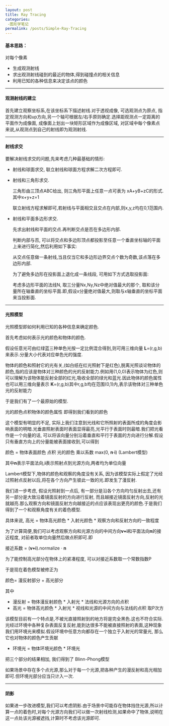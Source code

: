 ```yaml
---
layout: post
title: Ray Tracing
categories: 
 -图形学笔记
permalink: /posts/Simple-Ray-Tracing
---
```


#### 基本思路：  

对每个像素  

* 生成观测射线  
* 求出观测射线碰到的最近的物体,得到碰撞点的相关信息  
* 利用已知的各种信息来决定该点的颜色  

---------------------------------

#### 观测射线的建立  

首先建立观察坐标系,在该坐标系下描述射线.对于透视成像, 可选观测点为原点, 指定观测方向和up方向,另一个轴可根据左/右手原则确定.选择距观测点一定距离的平面作为成像面, 成像面上划出一块矩形区域作为成像区域, 对区域中每个像素点来说,从观测点到自己的射线即为观测射线.

---------------------------------

#### 射线求交

要解决射线求交的问题,先来考虑几种最基础的情形:

* 射线和球面求交, 联立射线和球面方程求解二次方程即可. 

* 射线和三角形求交.

  三角形由三顶点ABC给出, 则三角形平面上任意一点可表为 xA+yB+zC的形式. 其中x+y+z=1  

  联立射线方程求解即可,若射线与平面相交且交点在内部,则x,y,z均在0,1范围内.  

* 射线和平面多边形求交.   

  先求出射线和平面的交点.再判断交点是否在多边形内部.  

  判断内部与否, 可以将交点和多边形顶点都投影至任意一个垂直坐标轴的平面上来进行简化,然后利用如下事实:  

  从交点任意做一条射线,当且仅当它和多边形边界交点个数为奇数,该点落在多边形内部.  

  为了避免多边形在投影面上退化成一条线段, 可用如下方式选取投影面: 
  
  考虑多边形平面的法线N, 取三分量Nx,Ny,Nz中绝对值最大的那个, 取和该分量所在轴垂直的坐标平面.即,假设x分量绝对值最大,则取与x轴垂直的坐标平面来当投影面.

-------------------------------------

#### 光照模型

光照模型即如何利用已知的各种信息来确定颜色.

首先考虑如何表示光的颜色和物体的颜色.  

假设任意光可由红绿蓝三种单色光按一定比例混合得到,则可用三维向量 **L**=(r,g,b) 来表示.分量大小代表对应单色光的强度.

物体的颜色和照射它的光有关,(如白纸在红光照射下是红色),脱离光照谈论物体的颜色,指的应该是物体对三种颜色的光的反射能力.例如用(1,0,0)表示物体为红色,则可以理解为该物体能反射全部的红光,吸收全部的绿光和蓝光.因此物体的颜色属性也可以用三维向量表示 **K**=(r,g,b)其中r,g,b均在范围(0,1)内,表示该物体对三种单色光的反射能力

于是我们有了一个最原始的模型. 

光的颜色点积物体的颜色属性 即得到我们看到的颜色

这个模型有明显的不足, 实际上我们注意到光线和它所照射的表面所成的角度会影响表面的明暗.光垂直照射表面时表面显得最亮,光平行于表面时则最暗.我们把光看作是一个向量的话, 可以将该向量分别沿着垂直和平行于表面的方向进行分解.假设只有垂直方向上的分量能被表面接收到,可以得到

颜色 = 物体表面颜色 点积 光的颜色 乘以系数 max(0, **n**·**i**)  (Lambert模型)

其中**n**表示平面法向,**i**表示照射点到光源方向,两者均为单位向量

Lambert模型下,物体的颜色和观察的角度没有关系, 因为该模型实际上假定了光经过照射点反射以后,将在各个方向产生彼此一致的光.即发生了漫反射.

我们进一步考虑, 假设光照射到一点后, 有一部分是沿各个方向均匀反射出去,还有另一部分是大致沿着镜面反射的方向进行反射, 而且越接近镜面反射方向,反射的光就越亮.那么观察方向和镜面反射方向越接近的点应该表现出更亮的颜色.于是我们得到了一个和观察角度有关的着色模型.

具体来说, 高光 = 物体高光颜色 * 入射光颜色 * 观察方向和反射方向的一致程度

为了计算简便,我们可以考虑观察方向和光源方向的中间方向**v+i**和平面法向**n**的接近程度, 对前者取单位向量然后做点积即可.即  

接近系数 = (**v+i**).normalize · **n** 

为了能控制高光部分在物体上的紧凑程度, 可以对接近系数取一个常数指数P

于是现在着色模型被修正为

颜色= 漫反射部分 + 高光部分

其中

* 漫反射 = 物体漫反射颜色 * 入射光 * 法线和光源方向的点积
* 高光 = 物体高光颜色 * 入射光 * 视线和光源的中间方向与法线的点积 取P次方

该模型目前有一个特点是,不被光直接照射到的地方将是完全黑色.这也不符合实际.光经过环境中各种复杂表面反复反射,能到达很多不能被直接照射的表面,这种现象我们用环境光来模拟.假设环境中任意方向都存在一个独立于入射光的常量光, 那么它也对物体的颜色产生贡献

* 环境光 = 物体环境光颜色 * 环境光

把三个部分的结果相加, 我们得到了 Blinn-Phong模型

如果场景中存在多个点光源,那么对于每一个光源,把各种产生的漫反射和高光相加即可.但环境光部分应当只计入一次.

---------------------------------

#### 阴影

如果进一步改进模型,我们可以考虑阴影.由于场景中可能存在物体挡住光源,所以计算一点的着色时,对每个光源方向我们可以做一次射线检测,如果命中了物体,说明在这一点处该光源被遮挡,计算时不考虑该光源即可.